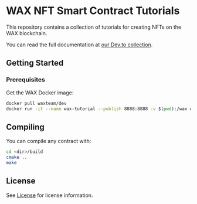 # WAX NFT Smart Contract Tutorials

This repository contains a collection of tutorials for creating NFTs on the WAX blockchain.

You can read the full documentation at [our Dev.to collection](https://dev.to/idmontie/series/23860).

## Getting Started

### Prerequisites

Get the WAX Docker image:

```bash
docker pull waxteam/dev
docker run -it --name wax-tutorial --publish 8888:8888 -v $(pwd):/wax waxteam/dev bash
```

## Compiling

You can compile any contract with:

```bash
cd <dir>/build
cmake ..
make
```

## License

See [License](LICENSE.md) for license information.
